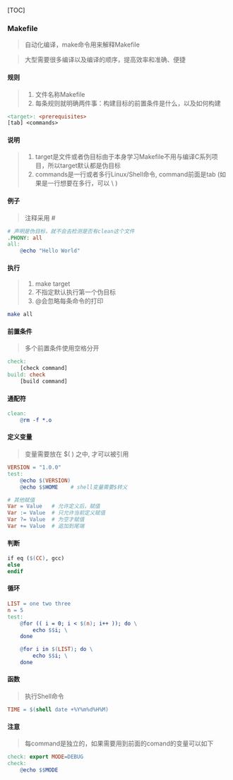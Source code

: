 [TOC]

### Makefile

> 自动化编译，make命令用来解释Makefile

> 大型需要很多编译以及编译的顺序，提高效率和准确、便捷

#### 规则

> 1. 文件名称Makefile
> 2. 每条规则就明确两件事：构建目标的前置条件是什么，以及如何构建

~~~makefile
<target>: <prerequisites> 
[tab] <commands>
~~~

#### 说明

> 1. target是文件或者伪目标由于本身学习Makefile不用与编译C系列项目，所以target默认都是伪目标
> 2. commands是一行或者多行Linux/Shell命令, command前面是tab (如果是一行想要在多行，可以 \ )

#### 例子

> 注释采用 # 

~~~makefile
# 声明是伪目标，就不会去检测是否有clean这个文件
.PHONY: all
all:
	@echo "Hello World"
~~~

#### 执行

> 1. make target
> 2. 不指定默认执行第一个伪目标
> 3. @会忽略每条命令的打印

~~~bash
make all
~~~

#### 前置条件

> 多个前置条件使用空格分开

~~~makefile
check:
    [check command]
build: check
	[build command]
~~~

#### 通配符

~~~makefile
clean:
	@rm -f *.o
~~~

#### 定义变量

> 变量需要放在 $( ) 之中, 才可以被引用

~~~makefile
VERSION = "1.0.0"
test:
	@echo $(VERSION)
	@echo $$HOME    # shell变量需要$转义

# 其他赋值
Var = Value   # 允许定义后，赋值
Var := Value  # 只允许当前定义赋值
Var ?= Value  # 为空才赋值
Var += Value  # 追加到尾端
~~~

#### 判断

~~~makefile
if eq ($(CC), gcc)
else
endif
~~~

#### 循环

~~~makefile
LIST = one two three
n = 5
test:
	@for (( i = 0; i < $(n); i++ )); do \
	    echo $$i; \
	done

	@for i in $(LIST); do \
		echo $$i; \
	done
~~~

#### 函数

> 执行Shell命令

~~~makefile
TIME = $(shell date +%Y%m%d%H%M)
~~~

#### 注意

> 每command是独立的，如果需要用到前面的comand的变量可以如下

~~~makefile
check: export MODE=DEBUG
check:
	@echo $$MODE
~~~
